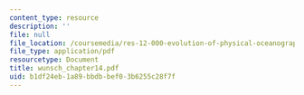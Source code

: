 ```yaml
---
content_type: resource
description: ''
file: null
file_location: /coursemedia/res-12-000-evolution-of-physical-oceanography-spring-2007/b1df24eb1a89bbdbbef03b6255c28f7f_wunsch_chapter14.pdf
file_type: application/pdf
resourcetype: Document
title: wunsch_chapter14.pdf
uid: b1df24eb-1a89-bbdb-bef0-3b6255c28f7f
---
```

